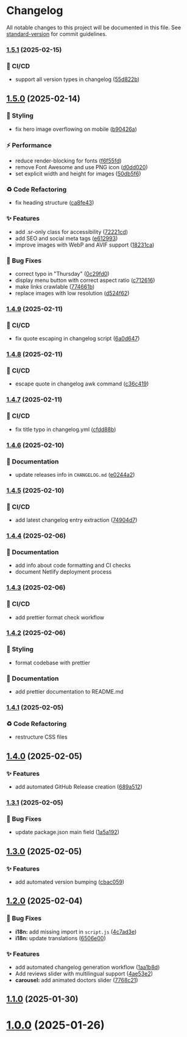 # Changelog

All notable changes to this project will be documented in this file. See [standard-version](https://github.com/conventional-changelog/standard-version) for commit guidelines.

### [1.5.1](https://github.com/OleksandrZadvornyi/dental-clinic-landing-page/compare/v1.5.0...v1.5.1) (2025-02-15)


### 👷 CI/CD

* support all version types in changelog ([55d822b](https://github.com/OleksandrZadvornyi/dental-clinic-landing-page/commit/55d822ba968b03b1de6c4b91ace64d5de2101c0e))

## [1.5.0](https://github.com/OleksandrZadvornyi/dental-clinic-landing-page/compare/v1.4.9...v1.5.0) (2025-02-14)


### 💄 Styling

* fix hero image overflowing on mobile ([b90426a](https://github.com/OleksandrZadvornyi/dental-clinic-landing-page/commit/b90426a01429ec1063f7a22c224f2aeecb189cbf))


### ⚡️ Performance

* reduce render-blocking for fonts ([f6f55fd](https://github.com/OleksandrZadvornyi/dental-clinic-landing-page/commit/f6f55fdd7bd728f411bb75adf386951326b82b25))
* remove Font Awesome and use PNG icon ([d0dd020](https://github.com/OleksandrZadvornyi/dental-clinic-landing-page/commit/d0dd020f4c0046af2e0a25c08d8e36e3ce338808))
* set explicit width and height for images ([50db5f6](https://github.com/OleksandrZadvornyi/dental-clinic-landing-page/commit/50db5f647a9c412109ee689c6c92863a4f5ad32d))


### ♻️ Code Refactoring

* fix heading structure ([ca8fe43](https://github.com/OleksandrZadvornyi/dental-clinic-landing-page/commit/ca8fe43b426c71d7b6e113c72544cd7581749531))


### ✨ Features

* add .sr-only class for accessibility ([72221cd](https://github.com/OleksandrZadvornyi/dental-clinic-landing-page/commit/72221cda14d93f0067e1c059b2a0e282b12eee3f))
* add SEO and social meta tags ([e612993](https://github.com/OleksandrZadvornyi/dental-clinic-landing-page/commit/e6129939f344386e70040e35e9781b088bd7acf4))
* improve images with WebP and AVIF support ([18231ca](https://github.com/OleksandrZadvornyi/dental-clinic-landing-page/commit/18231cab3c8891e04b5f81d5a2ef7fc16ea80bec))


### 🐛 Bug Fixes

* correct typo in "Thursday" ([0c29fd0](https://github.com/OleksandrZadvornyi/dental-clinic-landing-page/commit/0c29fd0daed06cf9cf01c303826b173f7c3d7c01))
* display menu button with correct aspect ratio ([c712616](https://github.com/OleksandrZadvornyi/dental-clinic-landing-page/commit/c71261611e11f131da7d791975381cc80b3db47b))
* make links crawlable ([774661b](https://github.com/OleksandrZadvornyi/dental-clinic-landing-page/commit/774661bd8384299d086d48c3b369cfbe782b84e7))
* replace images with low resolution ([d524f62](https://github.com/OleksandrZadvornyi/dental-clinic-landing-page/commit/d524f6252ee336c1454553aca74494c9b6411284))

### [1.4.9](https://github.com/OleksandrZadvornyi/dental-clinic-landing-page/compare/v1.4.8...v1.4.9) (2025-02-11)


### 👷 CI/CD

* fix quote escaping in changelog script ([6a0d647](https://github.com/OleksandrZadvornyi/dental-clinic-landing-page/commit/6a0d64754d99cc4f2d02d29b0f69639c4bd99fde))

### [1.4.8](https://github.com/OleksandrZadvornyi/dental-clinic-landing-page/compare/v1.4.7...v1.4.8) (2025-02-11)


### 👷 CI/CD

* escape quote in changelog awk command ([c36c419](https://github.com/OleksandrZadvornyi/dental-clinic-landing-page/commit/c36c419cc4cb45b73c56b00be2b091256681fa69))

### [1.4.7](https://github.com/OleksandrZadvornyi/dental-clinic-landing-page/compare/v1.4.6...v1.4.7) (2025-02-11)


### 👷 CI/CD

* fix title typo in changelog.yml ([cfdd88b](https://github.com/OleksandrZadvornyi/dental-clinic-landing-page/commit/cfdd88bbae028b4deaeb969abb16c9f923f4f6a4))

### [1.4.6](https://github.com/OleksandrZadvornyi/dental-clinic-landing-page/compare/v1.4.5...v1.4.6) (2025-02-10)


### 📝 Documentation

* update releases info in `CHANGELOG.md` ([e0244a2](https://github.com/OleksandrZadvornyi/dental-clinic-landing-page/commit/e0244a299208f349ee84d8ca18acd75ccd788ae6))

### [1.4.5](https://github.com/OleksandrZadvornyi/dental-clinic-landing-page/compare/v1.4.4...v1.4.5) (2025-02-10)


### 👷 CI/CD

* add latest changelog entry extraction ([74904d7](https://github.com/OleksandrZadvornyi/dental-clinic-landing-page/commit/74904d738fbe332ac27eee819e81d5bf36309d68))

### [1.4.4](https://github.com/OleksandrZadvornyi/dental-clinic-landing-page/compare/v1.4.3...v1.4.4) (2025-02-06)


### 📝 Documentation

* add info about code formatting and CI checks
* document Netlify deployment process

### [1.4.3](https://github.com/OleksandrZadvornyi/dental-clinic-landing-page/compare/v1.4.2...v1.4.3) (2025-02-06)


### 👷 CI/CD

* add prettier format check workflow 

### [1.4.2](https://github.com/OleksandrZadvornyi/dental-clinic-landing-page/compare/v1.4.1...v1.4.2) (2025-02-06)


### 💄 Styling

* format codebase with prettier


### 📝 Documentation

* add prettier documentation to README.md 

### [1.4.1](https://github.com/OleksandrZadvornyi/dental-clinic-landing-page/compare/v1.4.0...v1.4.1) (2025-02-05)


### ♻️ Code Refactoring

* restructure CSS files 

## [1.4.0](https://github.com/OleksandrZadvornyi/dental-clinic-landing-page/compare/v1.3.1...v1.4.0) (2025-02-05)


### ✨ Features

* add automated GitHub Release creation ([689a512](https://github.com/OleksandrZadvornyi/dental-clinic-landing-page/commit/689a512703a421ec63d843b5368e8c99d23b0815))

### [1.3.1](https://github.com/OleksandrZadvornyi/dental-clinic-landing-page/compare/v1.3.0...v1.3.1) (2025-02-05)


### 🐛 Bug Fixes

* update package.json main field ([1a5a192](https://github.com/OleksandrZadvornyi/dental-clinic-landing-page/commit/1a5a1923f51d5030c7b8ada340665c1387a498ff))

## [1.3.0](https://github.com/OleksandrZadvornyi/dental-clinic-landing-page/compare/v1.2.0...v1.3.0) (2025-02-05)


### ✨ Features

* add automated version bumping ([cbac059](https://github.com/OleksandrZadvornyi/dental-clinic-landing-page/commit/cbac0594534476d331e9c720be3bc3535f20e90f))

## [1.2.0](https://github.com/OleksandrZadvornyi/dental-clinic-landing-page/compare/v1.0.0...v1.2.0) (2025-02-04)


### 🐛 Bug Fixes

* **i18n:** add missing import in `script.js` ([4c7ad3e](https://github.com/OleksandrZadvornyi/dental-clinic-landing-page/commit/4c7ad3e25a6e5a55e6b5f9c79548fa3e067eb949))
* **i18n:** update translations ([6506e00](https://github.com/OleksandrZadvornyi/dental-clinic-landing-page/commit/6506e000e19250de063e88659443e51b407b26ab))


### ✨ Features

* add automated changelog generation workflow ([1aa1b8d](https://github.com/OleksandrZadvornyi/dental-clinic-landing-page/commit/1aa1b8d325893261a67d7d35184aa9c5fcf572bd))
* Add reviews slider with multilingual support ([4ae53e2](https://github.com/OleksandrZadvornyi/dental-clinic-landing-page/commit/4ae53e2487b800d8a677aa1b7246d7cfe511d093))
* **carousel:** add animated doctors slider ([7768c21](https://github.com/OleksandrZadvornyi/dental-clinic-landing-page/commit/7768c2192da9c6c8f2dcba700645ffc2241abb44))

## [1.1.0](https://github.com/OleksandrZadvornyi/dental-clinic-landing-page/compare/v1.0.0...v1.1.0) (2025-01-30)

# [1.0.0](https://github.com/OleksandrZadvornyi/dental-clinic-landing/commits/v1.0.0) (2025-01-26)
